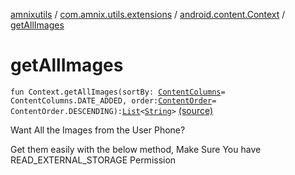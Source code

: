 [amnixutils](../../index.md) / [com.amnix.utils.extensions](../index.md) / [android.content.Context](index.md) / [getAllImages](./get-all-images.md)

# getAllImages

`fun Context.getAllImages(sortBy: `[`ContentColumns`](../../com.amnix.utils.enums/-content-columns/index.md)` = ContentColumns.DATE_ADDED, order: `[`ContentOrder`](../../com.amnix.utils.enums/-content-order/index.md)` = ContentOrder.DESCENDING): `[`List`](https://kotlinlang.org/api/latest/jvm/stdlib/kotlin.collections/-list/index.html)`<`[`String`](https://kotlinlang.org/api/latest/jvm/stdlib/kotlin/-string/index.html)`>` [(source)](https://github.com/AmniX/amnixUtils/tree/master/amnixutils/src/main/java/com/amnix/utils/extensions/ContextExtension.kt#L176)

Want All the Images from the User Phone?

Get them easily with the below method, Make Sure You have READ_EXTERNAL_STORAGE Permission

